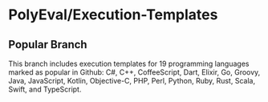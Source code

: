 # PolyEval/Execution-Templates

## Popular Branch

This branch includes execution templates for 19 programming languages marked as popular in Github: C#, C++, CoffeeScript, Dart, Elixir, Go, Groovy, Java, JavaScript, Kotlin, Objective-C, PHP, Perl, Python, Ruby, Rust, Scala, Swift, and TypeScript.
